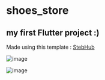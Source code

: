 # shoes_store
## my first Flutter project :)
Made using this template : [StebHub](https://themeforest.net/item/stephub-shoes-store-mobile-app-xd-ui-template/51390147)

![image](https://github.com/mohammad-bane/shoeshop_flutter/assets/167677475/cc17a9ce-d3fb-4a36-ba99-2d45876ad3d9)

![image](https://github.com/mohammad-bane/shoeshop_flutter/assets/167677475/6a59b442-a524-41bc-a89e-b6e18af938f2)

